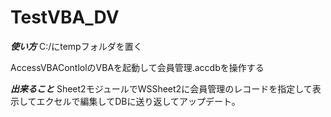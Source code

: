 # TestVBA_DV

***使い方***
C:/にtempフォルダを置く

AccessVBAContlolのVBAを起動して会員管理.accdbを操作する

***出来ること***
Sheet2モジュールでWSSheet2に会員管理のレコードを指定して表示してエクセルで編集してDBに送り返してアップデート。
